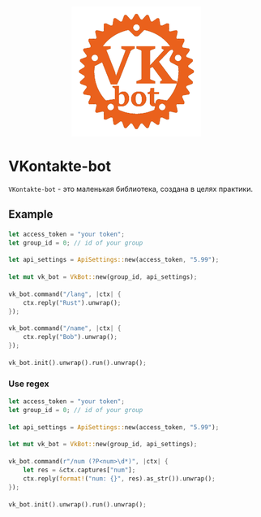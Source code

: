 <div align="center">
    <img src="assets/logo.png" width = 255/>
</div>

VKontakte-bot
===

`VKontakte-bot` - это маленькая библиотека, создана в целях практики.

## Example
``` rust
let access_token = "your token";
let group_id = 0; // id of your group

let api_settings = ApiSettings::new(access_token, "5.99");

let mut vk_bot = VkBot::new(group_id, api_settings);

vk_bot.command("/lang", |ctx| {
    ctx.reply("Rust").unwrap();
});

vk_bot.command("/name", |ctx| {
    ctx.reply("Bob").unwrap();
});

vk_bot.init().unwrap().run().unwrap();
```

### Use regex
``` rust
let access_token = "your token";
let group_id = 0; // id of your group

let api_settings = ApiSettings::new(access_token, "5.99");

let mut vk_bot = VkBot::new(group_id, api_settings);

vk_bot.command(r"/num (?P<num>\d*)", |ctx| {
    let res = &ctx.captures["num"];
    ctx.reply(format!("num: {}", res).as_str()).unwrap();
});

vk_bot.init().unwrap().run().unwrap();
```

